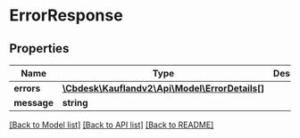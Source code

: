 # ErrorResponse

## Properties
Name | Type | Description | Notes
------------ | ------------- | ------------- | -------------
**errors** | [**\Cbdesk\Kauflandv2\Api\Model\ErrorDetails[]**](ErrorDetails.md) |  | 
**message** | **string** |  | 

[[Back to Model list]](../../README.md#documentation-for-models) [[Back to API list]](../../README.md#documentation-for-api-endpoints) [[Back to README]](../../README.md)


